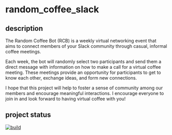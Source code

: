 # random_coffee_slack

## description
The Random Coffee Bot (RCB) is a weekly virtual networking event that aims to connect members of your Slack community through casual, informal coffee meetings.

Each week, the bot will randomly select two participants and send them a direct message with information on how to make a call for a virtual coffee meeting. These meetings provide an opportunity for participants to get to know each other, exchange ideas, and form new connections.

I hope that this project will help to foster a sense of community among our members and encourage meaningful interactions. I encourage everyone to join in and look forward to having virtual coffee with you!

## project status
[![build](https://github.com/kvendingoldo/random_coffee_slack/actions/workflows/pipeline.yml/badge.svg)](https://github.com/kvendingoldo/random_coffee_slack/actions/workflows/pipeline.yml)
